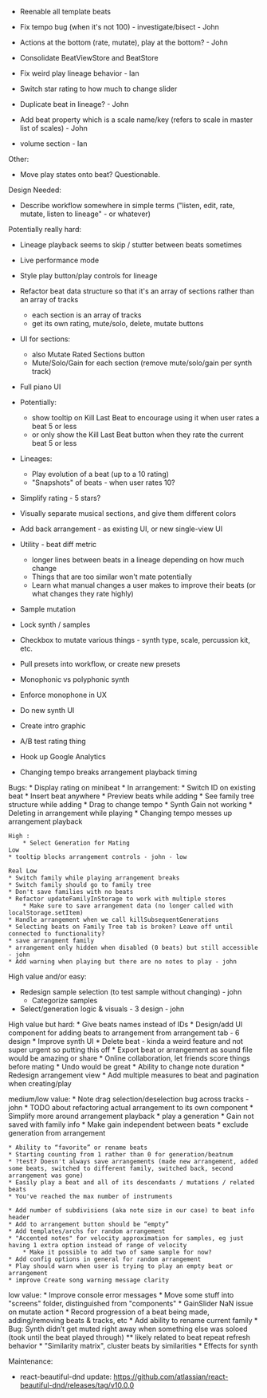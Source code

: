 * Reenable all template beats
* Fix tempo bug (when it's not 100) - investigate/bisect - John
* Actions at the bottom (rate, mutate), play at the bottom? - John
* Consolidate BeatViewStore and BeatStore

* Fix weird play lineage behavior - Ian
* Switch star rating to how much to change slider

* Duplicate beat in lineage? - John
* Add beat property which is a scale name/key (refers to scale in master list of scales) - John
* volume section - Ian


Other:
* Move play states onto beat? Questionable.

Design Needed:
* Describe workflow somewhere in simple terms ("listen, edit, rate, mutate, listen to lineage" - or whatever)

Potentially really hard:
* Lineage playback seems to skip / stutter between beats sometimes


* Live performance mode

* Style play button/play controls for lineage

* Refactor beat data structure so that it's an array of sections rather than an array of tracks
    * each section is an array of tracks
    * get its own rating, mute/solo, delete, mutate buttons

* UI for sections:
    * also Mutate Rated Sections button
    * Mute/Solo/Gain for each section (remove mute/solo/gain per synth track)

* Full piano UI
* Potentially:
  * show tooltip on Kill Last Beat to encourage using it when user rates a beat 5 or less
  * or only show the Kill Last Beat button when they rate the current beat 5 or less
* Lineages:
    * Play evolution of a beat (up to a 10 rating)
    * "Snapshots" of beats - when user rates 10?

* Simplify rating - 5 stars?
* Visually separate musical sections, and give them different colors
* Add back arrangement - as existing UI, or new single-view UI
* Utility - beat diff metric
    * longer lines between beats in a lineage depending on how much change
    * Things that are too similar won't mate potentially
    * Learn what manual changes a user makes to improve their beats (or what changes they rate highly)
* Sample mutation
* Lock synth / samples
* Checkbox to mutate various things - synth type, scale, percussion kit, etc.
* Pull presets into workflow, or create new presets
* Monophonic vs polyphonic synth
* Enforce monophone in UX


* Do new synth UI
* Create intro graphic
* A/B test rating thing

* Hook up Google Analytics
* Changing tempo breaks arrangement playback timing

Bugs:
    * Display rating on minibeat
    * In arrangement:
        * Switch ID on existing beat
        * Insert beat anywhere
        * Preview beats while adding
        * See family tree structure while adding
    * Drag to change tempo
    * Synth Gain not working
    * Deleting in arrangement while playing
    * Changing tempo messes up arrangement playback

    High :
        * Select Generation for Mating
    Low
    * tooltip blocks arrangement controls - john - low

    Real Low
    * Switch family while playing arrangement breaks
    * Switch family should go to family tree
    * Don't save families with no beats
    * Refactor updateFamilyInStorage to work with multiple stores
        * Make sure to save arrangement data (no longer called with localStorage.setItem)
    * Handle arrangement when we call killSubsequentGenerations
    * Selecting beats on Family Tree tab is broken? Leave off until connected to functionality?
    * save arrangment family
    * arrangement only hidden when disabled (0 beats) but still accessible - john
    * Add warning when playing but there are no notes to play - john

High value and/or easy:

* Redesign sample selection (to test sample without changing) - john
    * Categorize samples
* Select/generation logic & visuals - 3 design - john


High value but hard:
    * Give beats names instead of IDs
    * Design/add UI component for adding beats to arrangement from arrangement tab - 6 design
    * Improve synth UI
    * Delete beat - kinda a weird feature and not super urgent so putting this off
    * Export beat or arrangement as sound file would be amazing or share
    * Online collaboration, let friends score things before mating
    * Undo would be great
    * Ability to change note duration
    * Redesign arrangement view
    * Add multiple measures to beat and pagination when creating/play

medium/low value:
    * Note drag selection/deselection bug across tracks - john
    * TODO about refactoring actual arrangement to its own component
    * Simplify more around arrangement playback
    * play a generation
    * Gain not saved with family info
        * Make gain independent between beats
    * exclude generation from arrangement

    * Ability to “favorite” or rename beats
    * Starting counting from 1 rather than 0 for generation/beatnum
    * ?test? Doesn't always save arrangements (made new arrangement, added some beats, switched to different family, switched back, second arrangement was gone)
    * Easily play a beat and all of its descendants / mutations / related beats
    * You've reached the max number of instruments

    * Add number of subdivisions (aka note size in our case) to beat info header
    * Add to arrangement button should be “empty”
    * Add templates/archs for random arrangement
    * "Accented notes" for velocity approximation for samples, eg just having 1 extra option instead of range of velocity
        * Make it possible to add two of same sample for now?
    * Add config options in general for random arrangement
    * Play should warn when user is trying to play an empty beat or arrangement
    * improve Create song warning message clarity

low value:
    * Improve console error messages
    * Move some stuff into "screens" folder, distinguished from "components"
    * GainSlider NaN issue on mutate action
    * Record progression of a beat being made, adding/removing beats & tracks, etc
    * Add ability to rename current family
    * Bug: Synth didn’t get muted right away when something else was soloed (took until the beat played through) ** likely related to beat repeat refresh behavior
    * "Similarity matrix", cluster beats by similarities
    * Effects for synth


Maintenance:
* react-beautiful-dnd update: https://github.com/atlassian/react-beautiful-dnd/releases/tag/v10.0.0
